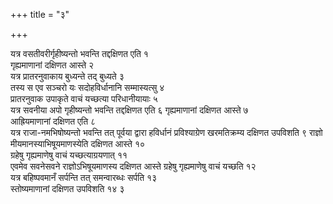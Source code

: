 +++
title = "३"

+++
 

यत्र वसतीवरीर्गृहीष्यन्तो भवन्ति तद्दक्षिणत एति १  
गृह्यमाणानां दक्षिणत
आस्ते २  
यत्र प्रातरनुवाकाय बुध्यन्ते तद् बुध्यते ३  
तस्य स एव सञ्चरो
यः सदोहविर्धानानि सम्मास्यत्सु ४  
प्रातरनुवाक उपाकृते वाचं यच्छत्या
परिधानीयायाः ५  
यत्र सवनीया अपो गृहीष्यन्तो भवन्ति तद्दक्षिणत एति ६
गृह्यमाणानां दक्षिणत आस्ते ७  
आह्रियमाणानां दक्षिणत एति ८  
यत्र
राजा-नमभिषोष्यन्तो भवन्ति तत् पूर्वया द्वारा
हविर्धानं प्रविश्याग्रेण खरमतिक्रम्य दक्षिणत उपविशति ९
राज्ञो मीयमानस्याभिषूयमाणस्येति दक्षिणत आस्ते १०  
ग्रहेषु गृह्यमाणेषु
वाचं यच्छत्याग्रयणात् ११  
एवमेव सवनेसवने राज्ञोऽभिषूयमाणस्य दक्षिणत आस्ते
ग्रहेषु गृह्यमाणेषु वाचं यच्छति १२  
यत्र बहिष्पवमानँ सर्पन्ति तत्
समन्वारब्धः सर्पति १३  
स्तोष्यमाणानां दक्षिणत उपविशति १४
३
